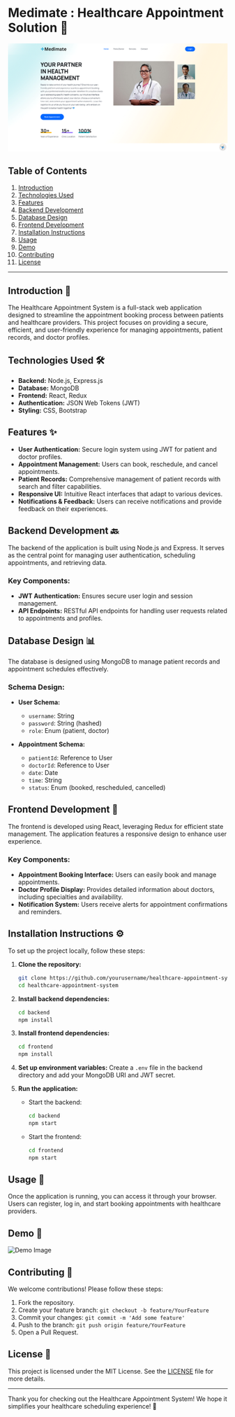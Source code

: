 # Medimate : Healthcare Appointment Solution 🏥
![Demo Image](medimate_sc.png)

## Table of Contents
1. [Introduction](#introduction)
2. [Technologies Used](#technologies-used)
3. [Features](#features)
4. [Backend Development](#backend-development)
5. [Database Design](#database-design)
6. [Frontend Development](#frontend-development)
7. [Installation Instructions](#installation-instructions)
8. [Usage](#usage)
9. [Demo](#demo)
10. [Contributing](#contributing)
11. [License](#license)

---

## Introduction 📖
The Healthcare Appointment System is a full-stack web application designed to streamline the appointment booking process between patients and healthcare providers. This project focuses on providing a secure, efficient, and user-friendly experience for managing appointments, patient records, and doctor profiles.

## Technologies Used 🛠️
- **Backend:** Node.js, Express.js
- **Database:** MongoDB
- **Frontend:** React, Redux
- **Authentication:** JSON Web Tokens (JWT)
- **Styling:** CSS, Bootstrap

## Features ✨
- **User Authentication:** Secure login system using JWT for patient and doctor profiles.
- **Appointment Management:** Users can book, reschedule, and cancel appointments.
- **Patient Records:** Comprehensive management of patient records with search and filter capabilities.
- **Responsive UI:** Intuitive React interfaces that adapt to various devices.
- **Notifications & Feedback:** Users can receive notifications and provide feedback on their experiences.

## Backend Development 🔙
The backend of the application is built using Node.js and Express. It serves as the central point for managing user authentication, scheduling appointments, and retrieving data.

### Key Components:
- **JWT Authentication:** Ensures secure user login and session management.
- **API Endpoints:** RESTful API endpoints for handling user requests related to appointments and profiles.

## Database Design 📊
The database is designed using MongoDB to manage patient records and appointment schedules effectively.

### Schema Design:
- **User Schema:** 
  - `username`: String
  - `password`: String (hashed)
  - `role`: Enum (patient, doctor)
  
- **Appointment Schema:**
  - `patientId`: Reference to User
  - `doctorId`: Reference to User
  - `date`: Date
  - `time`: String
  - `status`: Enum (booked, rescheduled, cancelled)

## Frontend Development 🎨
The frontend is developed using React, leveraging Redux for efficient state management. The application features a responsive design to enhance user experience.

### Key Components:
- **Appointment Booking Interface:** Users can easily book and manage appointments.
- **Doctor Profile Display:** Provides detailed information about doctors, including specialties and availability.
- **Notification System:** Users receive alerts for appointment confirmations and reminders.

## Installation Instructions ⚙️
To set up the project locally, follow these steps:

1. **Clone the repository:**
   ```bash
   git clone https://github.com/yourusername/healthcare-appointment-system.git
   cd healthcare-appointment-system
   ```

2. **Install backend dependencies:**
   ```bash
   cd backend
   npm install
   ```

3. **Install frontend dependencies:**
   ```bash
   cd frontend
   npm install
   ```

4. **Set up environment variables:**
   Create a `.env` file in the backend directory and add your MongoDB URI and JWT secret.

5. **Run the application:**
   - Start the backend:
     ```bash
     cd backend
     npm start
     ```
   - Start the frontend:
     ```bash
     cd frontend
     npm start
     ```

## Usage 🚀
Once the application is running, you can access it through your browser. Users can register, log in, and start booking appointments with healthcare providers.

## Demo 🎥
![Demo Image](medimate_sys_design_page-0001.jpg)

## Contributing 🤝
We welcome contributions! Please follow these steps:
1. Fork the repository.
2. Create your feature branch: `git checkout -b feature/YourFeature`
3. Commit your changes: `git commit -m 'Add some feature'`
4. Push to the branch: `git push origin feature/YourFeature`
5. Open a Pull Request.

## License 📄
This project is licensed under the MIT License. See the [LICENSE](LICENSE) file for more details.

---

Thank you for checking out the Healthcare Appointment System! We hope it simplifies your healthcare scheduling experience! 🌟
